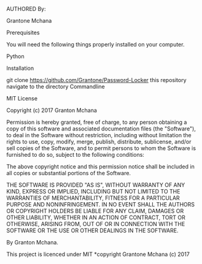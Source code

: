 AUTHORED By:

Grantone Mchana

Prerequisites

You will need the following things properly installed on your computer.

Python

Installation

git clone <https://github.com/Grantone/Password-Locker> this repository
navigate to the directory
Commandline



MIT License

Copyright (c) 2017 Granton Mchana

Permission is hereby granted, free of charge, to any person obtaining a copy of this software and associated documentation files (the "Software"), to deal in the Software without restriction, including without limitation the rights to use, copy, modify, merge, publish, distribute, sublicense, and/or sell copies of the Software, and to permit persons to whom the Software is furnished to do so, subject to the following conditions:

The above copyright notice and this permission notice shall be included in all copies or substantial portions of the Software.

THE SOFTWARE IS PROVIDED "AS IS", WITHOUT WARRANTY OF ANY KIND, EXPRESS OR IMPLIED, INCLUDING BUT NOT LIMITED TO THE WARRANTIES OF MERCHANTABILITY, FITNESS FOR A PARTICULAR PURPOSE AND NONINFRINGEMENT. IN NO EVENT SHALL THE AUTHORS OR COPYRIGHT HOLDERS BE LIABLE FOR ANY CLAIM, DAMAGES OR OTHER LIABILITY, WHETHER IN AN ACTION OF CONTRACT, TORT OR OTHERWISE, ARISING FROM, OUT OF OR IN CONNECTION WITH THE SOFTWARE OR THE USE OR OTHER DEALINGS IN THE SOFTWARE.

By Granton Mchana.

This project is licenced under MIT *copyright Grantone Mchana (c) 2017

